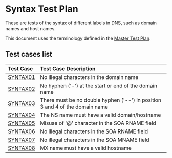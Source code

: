# Syntax Test Plan

These are tests of the syntax of different labels in DNS, such as domain
names and host names.

This document uses the terminology defined in the [Master Test Plan].


[Master Test Plan]:             ../MasterTestPlan.md
[Test Case README]:             ../README.md

## Test cases list

<!-- Table generated by script updateTestPlanReadme.pl from Zonemaster/Zonemaster utils directory -->

|Test Case |Test Case Description|
|:---------|:--------------------|
|[SYNTAX01](syntax01.md)|No illegal characters in the domain name|
|[SYNTAX02](syntax02.md)|No hyphen ('-') at the start or end of the domain name|
|[SYNTAX03](syntax03.md)|There must be no double hyphen ('--') in position 3 and 4 of the domain name|
|[SYNTAX04](syntax04.md)|The NS name must have a valid domain/hostname|
|[SYNTAX05](syntax05.md)|Misuse of '@' character in the SOA RNAME field|
|[SYNTAX06](syntax06.md)|No illegal characters in the SOA RNAME field|
|[SYNTAX07](syntax07.md)|No illegal characters in the SOA MNAME field|
|[SYNTAX08](syntax08.md)|MX name must have a valid hostname|
